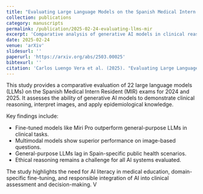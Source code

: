 ```yaml
---
title: "Evaluating Large Language Models on the Spanish Medical Intern Resident (MIR) Examination 2024/2025"
collection: publications
category: manuscripts
permalink: /publication/2025-02-24-evaluating-llms-mir
excerpt: 'Comparative analysis of generative AI models in clinical reasoning and performance across the MIR 2024/2025 medical exams.'
date: 2025-02-24
venue: 'arXiv'
slidesurl: ''
paperurl: 'https://arxiv.org/abs/2503.00025'
bibtexurl: ''
citation: 'Carlos Luengo Vera et al. (2025). "Evaluating Large Language Models on the Spanish Medical Intern Resident (MIR) Examination 2024/2025." <i>arXiv</i>.'
---
```


This study provides a comparative evaluation of 22 large language models (LLMs) on the Spanish Medical Intern Resident (MIR) exams for 2024 and 2025. It assesses the ability of generative AI models to demonstrate clinical reasoning, interpret images, and apply epidemiological knowledge.

Key findings include:
- Fine-tuned models like Miri Pro outperform general-purpose LLMs in clinical tasks.
- Multimodal models show superior performance on image-based questions.
- General-purpose LLMs lag in Spain-specific public health scenarios.
- Ethical reasoning remains a challenge for all AI systems evaluated.

The study highlights the need for AI literacy in medical education, domain-specific fine-tuning, and responsible integration of AI into clinical assessment and decision-making.
V